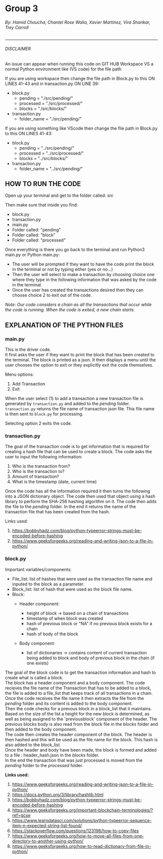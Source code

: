 
# Group 3

###### By: Hamid Choucha, Chantel Rose Walia, Xavier Martinez, Vira Shankar, Trey Carroll 
  
---------------------------------------------------------------------------------------------------
###### *DISCLAIMER*

An issue can appear when running this code on GIT HUB Workspace VS a normal Python environment like (VS code) for the file path
    
If you are using workspace then change the file path in Block.py to this ON LINES 41-43 and in transaction.py ON LINE 39:
* block.py
    - pending = "./src/pending/"
    - processed = "./src/processed/"
    - blocks = "./src/blocks/"
* transaction.py
    - folder_name = "./src/pending/"

If you are using something like VScode then change the file path in Block.py to this ON LINES 41-43:
* block.py
    - pending = "../src/pending/"
    - processed = "../src/processed/"
    - blocks = "../src/blocks/"
* transaction.py
    - folder_name = "../src/pending/"


## HOW TO RUN THE CODE
Open up your terminal and get to the folder called: *src*

Then make sure that inside you find:
- block.py 
- transaction.py
- main.py
- Folder called: "pending"
- Folder called: "block"
- Folder called: "processed"

Once everything is there you go back to the terminal and run Python3 main.py or Python main.py:
* The user will be prompted if they want to have the code print the block in the terminal or not by typing either (yes or no...)
* Then the user will select to make a transaction by choosing choice one where they type in the following information that was asked by the code in the terminal.
* Once the user has created the transactions desired then they can choose choice 2 to exit out of the code.

*Note: Our code considers a chain as all the transactions that occur while the code is running. When the code is exited, a new chain starts.*


## EXPLANATION OF THE PYTHON FILES 



### main.py
This is the driver code. <br/>
It first asks the user if they want to print the block that has been created to the terminal. The block is printed as a json. It then displays a menu until the user chooses the option to exit or they explicitly exit the code themselves.<br/>

Menu options:
1. Add Transaction
2. Exit 

When the user select (1) to add a transaction a new transaction file is generated by ```transaction.py``` and added to the *pending* folder.
```transaction.py``` returns the file name of transaction json file. This file name is then sent to ```block.py``` for processing. <br/>

Selecting option 2 exits the code.<br/>



### transaction.py
The goal of the transaction code is to get information that is required for creating a hash file that can be used to create a block.
The code asks the user to input the following information:
1. Who is the transaction from?
2. Who is the transaction to?
3. Amount of transaction?
4. What is the timestamp (date, current time)

Once the code has all the information required it then turns the following into a JSON dictionary object. The code then 
used that object using a hash library to perform the SHA-256 hashing algorithm on it. 
The code then adds the file to the *pending* folder.
In the end it returns the name of the transaction file that has been created from the hash.

Links used:
1. https://bobbyhadz.com/blog/python-typeerror-strings-must-be-encoded-before-hashing
2. https://www.geeksforgeeks.org/reading-and-writing-json-to-a-file-in-python/



### block.py 
Important variables/components:
- File_list: list of hashes that were used as the transaction file name and inputed to the block as a parameter.
- Block_list: list of hash that were used as the block file name.
- Block:
    - Header component: 
        * height of block -> based on a chain of transactions
        * timestamp of when block was created 
        * hash of previous block or "NA" if no previous block exists for a chain
        * hash of body of the block

    - Body component:
        * list of dictionaries -> contains content of current transaction being added to block and body of previous block in the chain (if one exists)

The goal of the block code is to get the transaction information and hash to create what is called a block.<br/> 
The block has a header component and a body component. The code recieves the file name of the Transaction that has to be added to a block, the file is added to a file_list that keeps track of all transactions in a chain.<br/> 
Once the code receives the file name it then extracts the file from the *pending* folder and its content is added to the body component.<br/> 
Then the code checks for a prevous block in a block_list that it maintains. Based on the size of the list a height for the new block is determined, as well as being assigned to the 'previousblock' component of the header. The previous blocks body is also read from the block file in the *blocks* folder and then added to the body component.<br/> 
The code then creates the header component of the block. The header is then hashed and this will be used as the file name for the block. This hash is also added to the block_list.<br/> 
Once the header and body have been made, the block is formed and added to a file : header_hash.json in the *blocks* folder.<br/> 
In the end the transaction that was just processed is moved from the *pending* folder to the *processed* folder.<br/> 


**Links used:**
1. https://www.geeksforgeeks.org/reading-and-writing-json-to-a-file-in-python/
2. https://docs.python.org/3/library/hashlib.html
3. https://bobbyhadz.com/blog/python-typeerror-strings-must-be-encoded-before-hashing
4. https://www.geeksforgeeks.org/important-blockchain-terminologies/?ref=gcse
5. https://www.learndatasci.com/solutions/python-typeerror-sequence-item-n-expected-string-list-found/
6. https://stackoverflow.com/questions/123198/how-to-copy-files
7. https://www.geeksforgeeks.org/how-to-move-all-files-from-one-directory-to-another-using-python/
8. https://www.geeksforgeeks.org/how-to-read-dictionary-from-file-in-python/
